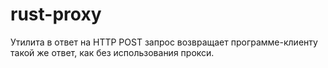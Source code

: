 # rust-proxy

Утилита в ответ на HTTP POST запрос возвращает программе-клиенту такой же ответ, как без использования прокси.
